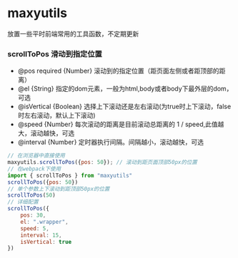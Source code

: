 # maxyutils
放置一些平时前端常用的工具函数，不定期更新

### scrollToPos 滑动到指定位置
- @pos required {Number} 滚动到的指定位置（距页面左侧或者距顶部的距离）
- @el {String} 指定的dom元素，一般为html,body或者body下最外层的dom，可选
- @isVertical {Boolean} 选择上下滚动还是左右滚动(为true时上下滚动，false时左右滚动，默认上下滚动)
- @speed {Number} 每次滚动的距离是目前滚动总距离的 1 / speed,此值越大，滚动越快，可选
- @interval {Number} 定时器执行间隔。间隔越小，滚动越快，可选

``` javascript
// 在浏览器中直接使用
maxyutils.scrollToPos({pos: 50}); // 滚动到距页面顶部50px的位置
// 在webpack下使用
import { scrollToPos } from "maxyutils" 
scrollToPos({pos: 50})  
// 单个参数上下滚动到距顶部50px的位置
scrollToPos(50)
// 详细配置
scrollToPos({
    pos: 30, 
    el: ".wrapper", 
    speed: 5, 
    interval: 15, 
    isVertical: true
})
```
